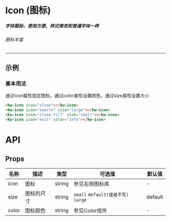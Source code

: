 # Icon (图标)
##### 字体图标，使用方便，样式修改和普通字体一样
###### 图标丰富
---
## 示例
### 基本用法
通过icon属性指定图标，通过color属性设置颜色，通过size属性设置大小
```html
<kw-icon icon="close"></kw-icon>
<kw-icon icon="search" size="large"></kw-icon>
<kw-icon icon="close-fill" size="small"></kw-icon>
<kw-icon icon="exit" color="info"></kw-icon>
```
# API
## Props
名称|描述|类型|可选值|默认值
---|---|---|---|---
icon|图标|string|参见右侧图标库|-
size|图标的尺寸|string|`small` `default(或者不写)` `large`|default
color|图标颜色|string|参见Color组件|-
